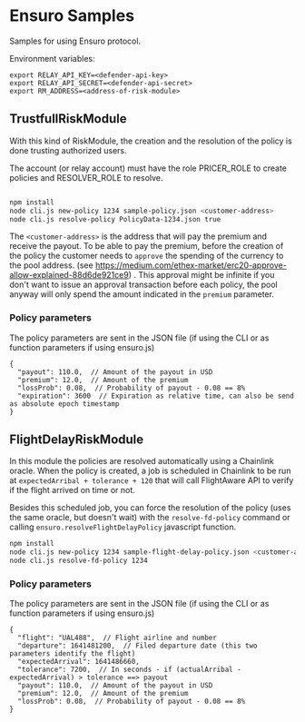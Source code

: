 # Ensuro Samples

Samples for using Ensuro protocol.

Environment variables:

```
export RELAY_API_KEY=<defender-api-key>
export RELAY_API_SECRET=<defender-api-secret>
export RM_ADDRESS=<address-of-risk-module>
```


## TrustfullRiskModule

With this kind of RiskModule, the creation and the resolution of the policy is done trusting authorized users.

The account (or relay account) must have the role PRICER_ROLE to create policies and RESOLVER_ROLE to resolve.

```bash

npm install
node cli.js new-policy 1234 sample-policy.json <customer-address>
node cli.js resolve-policy PolicyData-1234.json true
```

The `<customer-address>` is the address that will pay the premium and receive the payout. To be able to pay the premium, before the creation of the policy the customer needs to `approve` the spending of the currency to the pool address. (see https://medium.com/ethex-market/erc20-approve-allow-explained-88d6de921ce9) . This approval might be infinite if you don't want to issue an approval transaction before each policy, the pool anyway will only spend the amount indicated in the `premium` parameter.

### Policy parameters

The policy parameters are sent in the JSON file (if using the CLI or as function parameters if using ensuro.js)

```
{
  "payout": 110.0,  // Amount of the payout in USD
  "premium": 12.0,  // Amount of the premium
  "lossProb": 0.08,  // Probability of payout - 0.08 == 8%
  "expiration": 3600  // Expiration as relative time, can also be send as absolute epoch timestamp
}
```

## FlightDelayRiskModule

In this module the policies are resolved automatically using a Chainlink oracle. When the policy is created, a job is scheduled in Chainlink to be run at `expectedArribal + tolerance + 120` that will call FlightAware API to verify if the flight arrived on time or not.

Besides this scheduled job, you can force the resolution of the policy (uses the same oracle, but doesn't wait) with the `resolve-fd-policy` command or calling `ensuro.resolveFlightDelayPolicy` javascript function.

```bash
npm install
node cli.js new-policy 1234 sample-flight-delay-policy.json <customer-address>
node cli.js resolve-fd-policy 1234
```

### Policy parameters

The policy parameters are sent in the JSON file (if using the CLI or as function parameters if using ensuro.js)

```
{
  "flight": "UAL488",  // Flight airline and number
  "departure": 1641481200,  // Filed departure date (this two parameters identify the flight)
  "expectedArrival": 1641486660,
  "tolerance": 7200,  // In seconds - if (actualArribal - expectedArrival) > tolerance ==> payout
  "payout": 110.0,  // Amount of the payout in USD
  "premium": 12.0,  // Amount of the premium
  "lossProb": 0.08,  // Probability of payout - 0.08 == 8%
}
```
